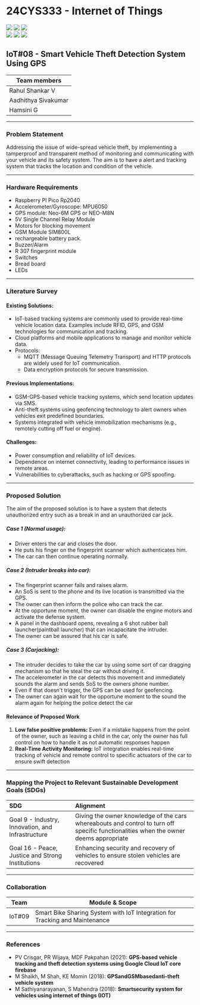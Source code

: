 # 24CYS333 - Internet of Things
![](https://img.shields.io/badge/Batch-22CYS-lightgreen) ![](https://img.shields.io/badge/UG-blue) ![](https://img.shields.io/badge/Subject-IoT-blue)
<br/>
![](https://img.shields.io/badge/Lecture-2-orange) ![](https://img.shields.io/badge/Practical-3-orange) ![](https://img.shields.io/badge/Credits-3-orange) <br/>

## IoT#08 - Smart Vehicle Theft Detection System Using GPS

| Team members        |
| ------------------- |
| Rahul Shankar V     |
| Aadhithya Sivakumar |
| Hamsini G |

---
### Problem Statement
Addressing the issue of wide-spread vehicle theft, by implementing a tamperproof and transparent method of monitoring and communicating with your vehicle and its safety system. The aim is to have a alert and tracking system that tracks the location and condition of the vehicle.

---
### Hardware Requirements
- Raspberry PI Pico Rp2040
- Accelerometer/Gyroscope: MPU6050
- GPS module: Neo-6M GPS or NEO-M8N
- 5V Single Channel Relay Module
- Motors for blocking movement
- GSM Module SIM800L
- rechargeable battery pack.
- Buzzer/Alarm
- R 307 fingerprint module
- Switches
- Bread board
- LEDs
---
### Literature Survey  
#### Existing Solutions: 
- IoT-based tracking systems are commonly used to provide real-time vehicle location data. Examples include RFID, GPS, and GSM technologies for communication and tracking. 
- Cloud platforms and mobile applications to manage and monitor vehicle data. 
- Protocols: 
	- MQTT (Message Queuing Telemetry Transport) and HTTP protocols are widely used for IoT communication. 
	- Data encryption protocols for secure transmission. 
#### Previous Implementations:
- GSM-GPS-based vehicle tracking systems, which send location updates via SMS. 
- Anti-theft systems using geofencing technology to alert owners when vehicles exit predefined boundaries. 
- Systems integrated with vehicle immobilization mechanisms (e.g., remotely cutting off fuel or engine). 
#### Challenges:
- Power consumption and reliability of IoT devices. 
- Dependence on internet connectivity, leading to performance issues in remote areas. 
- Vulnerabilities to cyberattacks, such as hacking or GPS spoofing.
---
### Proposed Solution 
The aim of the proposed solution is to have a system that detects unauthorized entry such as a break in and an unauthorized car jack.
##### Case 1 (Normal usage):
* Driver enters the car and closes the door.
* He puts his finger on the fingerprint scanner which authenticates him.
* The car can then continue operating normally.
##### Case 2 (Intruder breaks into car):
* The fingerprint scanner fails and raises alarm.
* An SoS is sent to the phone and its live location is transmitted via the GPS.
* The owner can then inform the police who can track the car.
* At the opportune moment, the owner can disable the engine motors and activate the defense system.
* A panel in the dashboard opens, revealing a 6 shot rubber ball launcher(paintball launcher) that can incapacitate the intruder.
* The owner can be assured that his car is safe.
##### Case 3 (Carjacking):
* The intruder decides to take the car by using some sort of car dragging mechanism so that he steal the car without driving it.
* The accelerometer in the car detects this movement and immediately sounds the alarm and sends SoS to the owners phone number.
* Even if that doesn't trigger, the GPS can be used for geofencing.
* The owner can again wait for the opportune moment to the sound the alarm again for helping the police detect the car

#### Relevance of Proposed Work  
1. **Low false positive problems:** Even if a mistake happens from the point of the owner, such as leaving a child in the car, only the owner has full control on how to handle it as not automatic responses happen 
2. **Real-Time Activity Monitoring:** IoT integration enables real-time tracking of  vehicle and remote control to specific actuators of the car to ensure swift detection
---

### Mapping the Project to Relevant Sustainable Development Goals (SDGs) 
| SDG                                               | Alignment                                                                                                                             |
| :------------------------------------------------ | :------------------------------------------------------------------------------------------------------------------------------------ |
| Goal 9 - Industry, Innovation, and Infrastructure | Giving the owner  knowledge of the cars whereabouts and control to turn off specific functionalities when the owner deems appropriate |
| Goal 16 - Peace, Justice and Strong Institutions  | Enhancing security and recovery of vehicles to ensure stolen vehicles are recovered                                                   |

---
### Collaboration 
| Team   | Module & Scope                                                              |
| ------ | --------------------------------------------------------------------------- |
| IoT#09 | Smart Bike Sharing System with IoT Integration for Tracking and Maintenance |

---
### References  
- PV Crisgar, PR Wijaya, MDF Pakpahan (2021): **GPS-based vehicle tracking and theft detection systems using Google Cloud IoT core firebase** 
- M Shaikh, M Shah, KE Momin (2018):  **GPSandGSMbasedanti-theft vehicle system** 
- M Sathiyanarayanan, S Mahendra (2018): **Smartsecurity system for vehicles using internet of things (IOT)**
